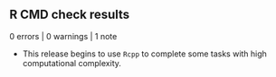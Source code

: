 ## R CMD check results

0 errors | 0 warnings | 1 note

* This release begins to use `Rcpp` to complete some tasks with high       computational complexity.
